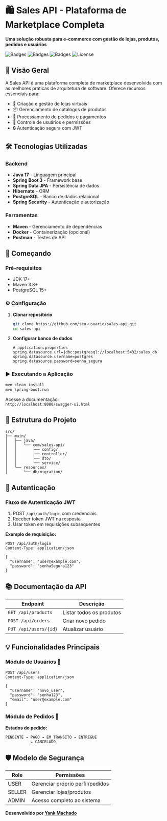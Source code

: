 # 🛍️ Sales API - Plataforma de Marketplace Completa

**Uma solução robusta para e-commerce com gestão de lojas, produtos, pedidos e usuários**

![Badges](https://img.shields.io/badge/Java-17+-orange?logo=openjdk)
![Badges](https://img.shields.io/badge/Spring%20Boot-3.0-blue?logo=springboot)
![Badges](https://img.shields.io/badge/PostgreSQL-15+-blue?logo=postgresql)
![License](https://img.shields.io/badge/License-MIT-green)

## 🌟 Visão Geral

A Sales API é uma plataforma completa de marketplace desenvolvida com as melhores práticas de arquitetura de software. Oferece recursos essenciais para:

- 🏪 Criação e gestão de lojas virtuais
- 📦 Gerenciamento de catálogos de produtos
- 🛒 Processamento de pedidos e pagamentos
- 👥 Controle de usuários e permissões
- 🔒 Autenticação segura com JWT

## 🛠 Tecnologias Utilizadas

### Backend
- **Java 17** - Linguagem principal
- **Spring Boot 3** - Framework base
- **Spring Data JPA** - Persistência de dados
- **Hibernate** - ORM
- **PostgreSQL** - Banco de dados relacional
- **Spring Security** - Autenticação e autorização

### Ferramentas
- **Maven** - Gerenciamento de dependências
- **Docker** - Containerização (opcional)
- **Postman** - Testes de API

## 🚀 Começando

### Pré-requisitos
- JDK 17+
- Maven 3.8+
- PostgreSQL 15+

### ⚙️ Configuração

1. **Clonar repositório**
   ```bash
   git clone https://github.com/seu-usuario/sales-api.git
   cd sales-api
   ```

2. **Configurar banco de dados**
   ```properties
   # application.properties
   spring.datasource.url=jdbc:postgresql://localhost:5432/sales_db
   spring.datasource.username=postgres
   spring.datasource.password=senha_segura
   ```

### ▶️ Executando a Aplicação
```bash
mvn clean install
mvn spring-boot:run
```

Acesse a documentação:  
`http://localhost:8080/swagger-ui.html`

## 📂 Estrutura do Projeto
```
src/
├── main/
│   ├── java/
│   │   └── com/sales-api/
│   │       ├── config/
│   │       ├── controller/
│   │       ├── dto/
│   │       └── service/
│   └── resources/
│       └── db/migration/
```

## 🔑 Autenticação

### Fluxo de Autenticação JWT
1. POST `/api/auth/login` com credenciais
2. Receber token JWT na resposta
3. Usar token em requisições subsequentes

**Exemplo de requisição:**
```http
POST /api/auth/login
Content-Type: application/json

{
  "username": "user@example.com",
  "password": "senhaSegura123"
}
```

## 📚 Documentação da API

| Endpoint | Descrição |
|---|---|
| `GET /api/products` | Listar todos os produtos |
| `POST /api/orders` | Criar novo pedido |
| `PUT /api/users/{id}` | Atualizar usuário |

## 💡 Funcionalidades Principais

### Módulo de Usuários 👤
```http
POST /api/users
Content-Type: application/json

{
  "username": "novo_user",
  "password": "senha123",
  "email": "user@example.com"
}
```

### Módulo de Pedidos 🛒
**Estados do pedido:**
```
PENDENTE → PAGO → EM_TRANSITO → ENTREGUE
           ↳ CANCELADO
```

## 🛡️ Modelo de Segurança

| Role | Permissões |
|---|---|
| USER | Gerenciar próprio perfil/pedidos |
| SELLER | Gerenciar lojas/produtos |
| ADMIN | Acesso completo ao sistema |


**Desenvolvido por [Yank Machado](https://github.com/yank-machado)**